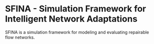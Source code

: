 # SFINA - Simulation Framework for Intelligent Network Adaptations

SFINA is a simulation framework for modeling and evaluating repairable flow networks.  

